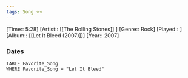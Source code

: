 ```yaml
---
tags: Song ⭐⭐ 
---
```

[Time:: 5:28]
[Artist:: [[The Rolling Stones]] ]
[Genre:: Rock]
[Played:: ]
[Album:: [[Let It Bleed (2007)]]]
[Year:: 2007]
### Dates
````dataview
TABLE Favorite_Song
WHERE Favorite_Song = "Let It Bleed"
````